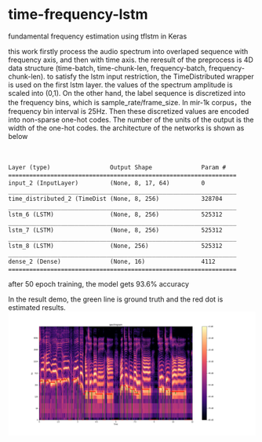 # time-frequency-lstm
fundamental frequency estimation using tflstm in Keras

this work firstly process the audio spectrum into overlaped sequence with frequency axis, and then with time axis. the reresult of the preprocess is 4D data structure (time-batch, time-chunk-len, frequency-batch, frequency-chunk-len). to satisfy the lstm input restriction, the TimeDistributed wrapper is used on the first lstm layer. the values of the spectrum amplitude is scaled into (0,1).
On the other hand, the label sequence is discretized into the frequency bins, which is sample_rate/frame_size. In mir-1k corpus，the frequency bin interval is 25Hz. Then these discretized values are encoded into non-sparse one-hot codes. The number of the units of the output is the width of the one-hot codes.
the architecture of the networks is shown as below

<pre><code>

Layer (type)                 Output Shape              Param #   
=================================================================
input_2 (InputLayer)         (None, 8, 17, 64)         0         
_________________________________________________________________
time_distributed_2 (TimeDist (None, 8, 256)            328704    
_________________________________________________________________
lstm_6 (LSTM)                (None, 8, 256)            525312    
_________________________________________________________________
lstm_7 (LSTM)                (None, 8, 256)            525312    
_________________________________________________________________
lstm_8 (LSTM)                (None, 256)               525312    
_________________________________________________________________
dense_2 (Dense)              (None, 16)                4112      
=================================================================
</code></pre>
after 50 epoch training, the model gets 93.6% accuracy

In the result demo, the green line is ground truth and the red dot is estimated results.
<img src="https://github.com/yutian-wang/time-frequency-lstm/blob/master/res4.png" />
